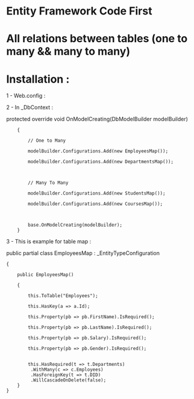 # Entity Framework Code First

# All relations between tables (one to many && many to many)

# Installation : 

1 -  Web.config : 

<connectionStrings>
    <add name="_DbContext" 
         connectionString="server=.;database=Sample;user ID=sa;password=sa;Connection Timeout=6000" providerName="System.Data.SqlClient" />
  </connectionStrings>
  
2 - In _DbContext : 

  protected override void OnModelCreating(DbModelBuilder modelBuilder)
  
        {
        
            // One to Many
            
            modelBuilder.Configurations.Add(new EmployeesMap());
            
            modelBuilder.Configurations.Add(new DepartmentsMap());
            


            // Many To Many
            
            modelBuilder.Configurations.Add(new StudentsMap());
            
            modelBuilder.Configurations.Add(new CoursesMap());
            


            base.OnModelCreating(modelBuilder);
        }
  
  3 - This is example for table map : 
  
  public partial class EmployeesMap : _EntityTypeConfiguration<Employee>
  
    {
    
        public EmployeesMap()
        
        {
        
            this.ToTable("Employees");
            
            this.HasKey(a => a.Id);
            
            this.Property(pb => pb.FirstName).IsRequired();
            
            this.Property(pb => pb.LastName).IsRequired();
            
            this.Property(pb => pb.Salary).IsRequired();
            
            this.Property(pb => pb.Gender).IsRequired();
            

            this.HasRequired(t => t.Departments)
             .WithMany(c => c.Employees)
             .HasForeignKey(t => t.DID)
             .WillCascadeOnDelete(false); 
        }
    }
    
    
